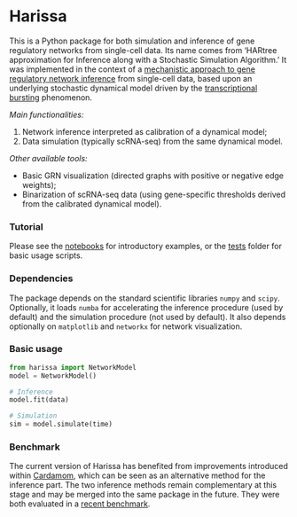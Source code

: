 # Harissa

This is a Python package for both simulation and inference of gene regulatory networks from single-cell data. Its name comes from ‘HARtree approximation for Inference along with a Stochastic Simulation Algorithm.’ It was implemented in the context of a [mechanistic approach to gene regulatory network inference](https://bmcsystbiol.biomedcentral.com/articles/10.1186/s12918-017-0487-0) from single-cell data, based upon an underlying stochastic dynamical model driven by the [transcriptional bursting](https://en.wikipedia.org/wiki/Transcriptional_bursting) phenomenon.

*Main functionalities:*

1. Network inference interpreted as calibration of a dynamical model;
2. Data simulation (typically scRNA-seq) from the same dynamical model.

*Other available tools:*

* Basic GRN visualization (directed graphs with positive or negative edge weights);
* Binarization of scRNA-seq data (using gene-specific thresholds derived from the calibrated dynamical model).

### Tutorial

Please see the [notebooks](https://github.com/ulysseherbach/harissa/tree/master/notebooks) for introductory examples, or the [tests](https://github.com/ulysseherbach/harissa/tree/master/tests) folder for basic usage scripts.

### Dependencies

The package depends on the standard scientific libraries `numpy` and `scipy`. Optionally, it loads `numba` for accelerating the inference procedure (used by default) and the simulation procedure (not used by default). It also depends optionally on `matplotlib` and `networkx` for network visualization.

### Basic usage

```python
from harissa import NetworkModel
model = NetworkModel()

# Inference
model.fit(data)

# Simulation
sim = model.simulate(time)
```

### Benchmark

The current version of Harissa has benefited from improvements introduced within [Cardamom](https://github.com/eliasventre/cardamom), which can be seen as an alternative method for the inference part. The two inference methods remain complementary at this stage and may be merged into the same package in the future. They were both evaluated in a [recent benchmark](https://doi.org/10.1371/journal.pcbi.1010962).